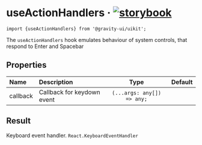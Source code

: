 <!--GITHUB_BLOCK-->

# useActionHandlers &middot; [![storybook](https://img.shields.io/badge/Storybook-useActionHandlers-3bc935)](https://preview.gravity-ui.com/uikit/?path=/story/hooks-useasyncactionhandler--showcase)

<!--/GITHUB_BLOCK-->

```tsx
import {useActionHandlers} from '@gravity-ui/uikit';
```

The `useActionHandlers` hook emulates behaviour of system controls, that respond to Enter and Spacebar

## Properties

| Name     | Description                |            Type            | Default |
| :------- | :------------------------- | :------------------------: | :-----: |
| callback | Callback for keydown event | `(...args: any[]) => any;` |         |

## Result

Keyboard event handler. `React.KeyboardEventHandler`
